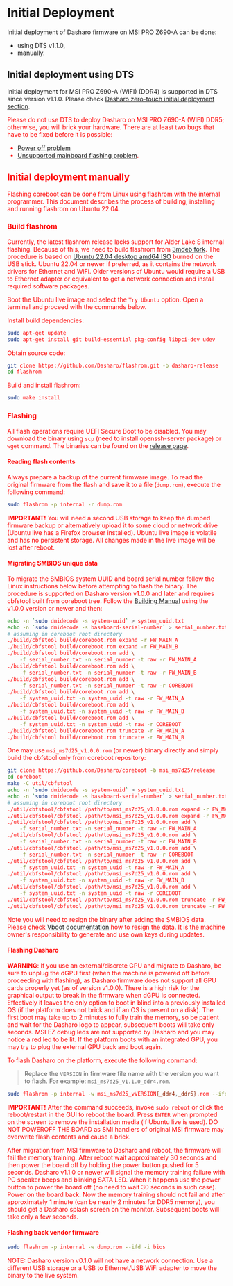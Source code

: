 # Initial Deployment

Initial deployment of Dasharo firmware on MSI PRO Z690-A can be done:

* using DTS v1.1.0,
* manually.

## Initial deployment using DTS

Initial deployment for MSI PRO Z690-A (WIFI) (DDR4) is supported in DTS since
version v1.1.0. Please check [Dasharo zero-touch initial deployment
section](../../dasharo-tools-suite/documentation.md#dasharo-zero-touch-initial-deployment).

<span style="color:red">
Please do not use DTS to deploy Dasharo on MSI PRO Z690-A (WIFI) DDR5;
otherwise, you will brick your hardware. There are at least two bugs that have
to be fixed before it is possible:

* [Power off problem](https://github.com/Dasharo/dasharo-issues/issues/316)
* [Unsupported mainboard flashing problem](https://github.com/Dasharo/dasharo-issues/issues/317).</span>

## Initial deployment manually

Flashing coreboot can be done from Linux using flashrom with the internal
programmer. This document describes the process of building, installing and
running flashrom on Ubuntu 22.04.

### Build flashrom

Currently, the latest flashrom release lacks support for Alder Lake S internal
flashing. Because of this, we need to build flashrom from
[3mdeb fork](https://github.com/Dasharo/flashrom/tree/dasharo-release).
The procedure is based on
[Ubuntu 22.04 desktop amd64 ISO](https://releases.ubuntu.com/22.04/ubuntu-22.04.1-desktop-amd64.iso)
burned on the USB stick. Ubuntu 22.04 or newer if preferred, as it contains the
network drivers for Ethernet and WiFi. Older versions of Ubuntu would require
a USB to Ethernet adapter or equivalent to get a network connection and install
required software packages.

Boot the Ubuntu live image and select the `Try Ubuntu` option. Open a terminal
and proceed with the commands below.

Install build dependencies:

```bash
sudo apt-get update
sudo apt-get install git build-essential pkg-config libpci-dev udev
```

Obtain source code:

```bash
git clone https://github.com/Dasharo/flashrom.git -b dasharo-release
cd flashrom
```

Build and install flashrom:

```bash
sudo make install
```

### Flashing

All flash operations require UEFI Secure Boot to be disabled. You may download
the binary using `scp` (need to install openssh-server package) or `wget`
command. The binaries can be found on the [release page](releases.md).

#### Reading flash contents

Always prepare a backup of the current firmware image. To read the original
firmware from the flash and save it to a file (`dump.rom`), execute the
following command:

```bash
sudo flashrom -p internal -r dump.rom
```

**IMPORTANT!** You will need a second USB storage to keep the dumped firmware
backup or alternatively upload it to some cloud or network drive (Ubuntu live
has a Firefox browser installed). Ubuntu live image is volatile and has no
persistent storage. All changes made in the live image will be lost after
reboot.

#### Migrating SMBIOS unique data

To migrate the SMBIOS system UUID and board serial number follow the Linux
instructions below before attempting to flash the binary. The procedure is
supported on Dasharo version v1.0.0 and later and requires cbfstool built from
coreboot tree. Follow the [Building Manual](building-manual.md) using the v1.0.0
version or newer and then:

```bash
echo -n `sudo dmidecode -s system-uuid` > system_uuid.txt
echo -n `sudo dmidecode -s baseboard-serial-number` > serial_number.txt
# assuming in coreboot root directory
./build/cbfstool build/coreboot.rom expand -r FW_MAIN_A
./build/cbfstool build/coreboot.rom expand -r FW_MAIN_B
./build/cbfstool build/coreboot.rom add \
	-f serial_number.txt -n serial_number -t raw -r FW_MAIN_A
./build/cbfstool build/coreboot.rom add \
	-f serial_number.txt -n serial_number -t raw -r FW_MAIN_B
./build/cbfstool build/coreboot.rom add \
	-f serial_number.txt -n serial_number -t raw -r COREBOOT
./build/cbfstool build/coreboot.rom add \
	-f system_uuid.txt -n system_uuid -t raw -r FW_MAIN_A
./build/cbfstool build/coreboot.rom add \
	-f system_uuid.txt -n system_uuid -t raw -r FW_MAIN_B
./build/cbfstool build/coreboot.rom add \
	-f system_uuid.txt -n system_uuid -t raw -r COREBOOT
./build/cbfstool build/coreboot.rom truncate -r FW_MAIN_A
./build/cbfstool build/coreboot.rom truncate -r FW_MAIN_B
```

One may use `msi_ms7d25_v1.0.0.rom` (or newer) binary directly and simply build
the cbfstool only from coreboot repository:

```bash
git clone https://github.com/Dasharo/coreboot -b msi_ms7d25/release
cd coreboot
make -C util/cbfstool
echo -n `sudo dmidecode -s system-uuid` > system_uuid.txt
echo -n `sudo dmidecode -s baseboard-serial-number` > serial_number.txt
# assuming in coreboot root directory
./util/cbfstool/cbfstool /path/to/msi_ms7d25_v1.0.0.rom expand -r FW_MAIN_A
./util/cbfstool/cbfstool /path/to/msi_ms7d25_v1.0.0.rom expand -r FW_MAIN_B
./util/cbfstool/cbfstool /path/to/msi_ms7d25_v1.0.0.rom add \
	-f serial_number.txt -n serial_number -t raw -r FW_MAIN_A
./util/cbfstool/cbfstool /path/to/msi_ms7d25_v1.0.0.rom add \
	-f serial_number.txt -n serial_number -t raw -r FW_MAIN_B
./util/cbfstool/cbfstool /path/to/msi_ms7d25_v1.0.0.rom add \
	-f serial_number.txt -n serial_number -t raw -r COREBOOT
./util/cbfstool/cbfstool /path/to/msi_ms7d25_v1.0.0.rom add \
	-f system_uuid.txt -n system_uuid -t raw -r FW_MAIN_A
./util/cbfstool/cbfstool /path/to/msi_ms7d25_v1.0.0.rom add \
	-f system_uuid.txt -n system_uuid -t raw -r FW_MAIN_B
./util/cbfstool/cbfstool /path/to/msi_ms7d25_v1.0.0.rom add \
	-f system_uuid.txt -n system_uuid -t raw -r COREBOOT
./util/cbfstool/cbfstool /path/to/msi_ms7d25_v1.0.0.rom truncate -r FW_MAIN_A
./util/cbfstool/cbfstool /path/to/msi_ms7d25_v1.0.0.rom truncate -r FW_MAIN_B
```

Note you will need to resign the binary after adding the SMBIOS data. Please
check [Vboot documentation](/guides/vboot-signing.md) how to
resign the data. It is the machine owner's responsibility to generate and use
own keys during updates.

#### Flashing Dasharo

**WARNING**: If you use an external/discrete GPU and migrate to Dasharo, be
sure to unplug the dGPU first (when the machine is powered off before proceeding
with flashing), as Dasharo firmware does not support all GPU cards properly yet
(as of version v1.0.0). There is a high risk for the graphical output to break
in the firmware when dGPU is connected. Effectively it leaves the only option to
boot in blind into a previously installed OS (if the platform does not brick and
if an OS is present on a disk). The first boot may take up to 2 minutes to
fully train the memory, so be patient and wait for the Dasharo logo to appear,
subsequent boots will take only seconds. MSI EZ debug leds are not supported by
Dasharo and you may notice a red led to be lit. If the platform boots with an
integrated GPU, you may try to plug the external GPU back and boot again.

To flash Dasharo on the platform, execute the following command:

> Replace the `VERSION` in firmware file name with the version you want to
> flash. For example: `msi_ms7d25_v1.1.0_ddr4.rom`.

```bash
sudo flashrom -p internal -w msi_ms7d25_vVERSION{_ddr4,_ddr5}.rom --ifd -i bios
```

**IMPORTANT!** After the command succeeds, invoke `sudo reboot` or click the
reboot/restart in the GUI to reboot the board. Press `ENTER` when prompted on
the screen to remove the installation media (if Ubuntu live is used). DO NOT
POWEROFF THE BOARD as SMI handlers of original MSI firmware may overwrite flash
contents and cause a brick.

After migration from MSI firmware to Dasharo and reboot, the firmware will fail
the memory training. After reboot wait approximately 30 seconds and then power
the board off by holding the power button pushed for 5 seconds. Dasharo v1.1.0
or newer will signal the memory training failure with PC speaker beeps and
blinking SATA LED. When it happens use the power button to power the board off
(no need to wait 30 seconds in such case). Power on the board back. Now the
memory training should not fail and after approximately 1 minute (can be nearly
2 minutes for DDR5 memory), you should get a Dasharo splash screen on the
monitor. Subsequent boots will take only a few seconds.

#### Flashing back vendor firmware

```bash
sudo flashrom -p internal -w dump.rom --ifd -i bios
```

NOTE: Dasharo version v0.1.0 will not have a network connection. Use a different
USB storage or a USB to Ethernet/USB WiFi adapter to move the binary to the live
system.
